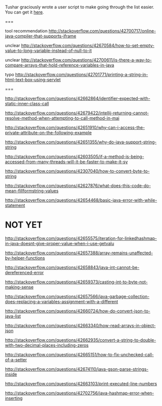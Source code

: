 Tushar graciously wrote a user script to make going through the list easier. You can get it [here](https://github.com/tusharjadhav219/Userscript-for-delete-candidates).

===

tool recommendation http://stackoverflow.com/questions/42700717/online-java-compiler-that-supports-jframe

unclear http://stackoverflow.com/questions/42670584/how-to-set-empty-value-to-long-variable-instead-of-null-to-it

unclear http://stackoverflow.com/questions/42700611/is-there-a-way-to-compare-arrays-that-hold-reference-variables-in-java

typo http://stackoverflow.com/questions/42701771/printing-a-string-in-html-text-box-using-servlet

===

http://stackoverflow.com/questions/42662864/identifier-expected-with-static-inner-class-call

http://stackoverflow.com/questions/42679422/intellij-returning-cannot-resolve-method-when-attempting-to-call-method-in-mai

http://stackoverflow.com/questions/42651910/why-can-i-access-the-private-attribute-on-the-following-example

http://stackoverflow.com/questions/42651355/why-do-java-support-string-string

http://stackoverflow.com/questions/42603505/if-a-method-is-being-accessed-from-many-threads-will-it-be-faster-to-make-it-sy

http://stackoverflow.com/questions/42307040/how-to-convert-byte-to-string

http://stackoverflow.com/questions/42627876/what-does-this-code-do-mean-fillformstring-values

http://stackoverflow.com/questions/42654468/basic-java-error-with-while-statement

NOT YET
=====

http://stackoverflow.com/questions/42655575/iteration-for-linkedhashmap-in-java-doesnt-give-proper-value-when-i-use-getvalu

http://stackoverflow.com/questions/42657388/array-remains-unaffected-by-helper-functions

http://stackoverflow.com/questions/42658843/java-int-cannot-be-dereferenced-error

http://stackoverflow.com/questions/42659373/casting-int-to-byte-not-making-sense

http://stackoverflow.com/questions/42657566/java-garbage-collection-does-replacing-a-variables-assignment-with-a-different

http://stackoverflow.com/questions/42660724/how-do-convert-json-to-java-list

http://stackoverflow.com/questions/42663340/how-read-arrays-in-object-json

http://stackoverflow.com/questions/42662935/convert-a-string-to-double-with-two-decimal-places-including-zeros

http://stackoverflow.com/questions/42665151/how-to-fix-unchecked-call-of-a-setter

http://stackoverflow.com/questions/42674110/java-gson-parse-strings-inside

http://stackoverflow.com/questions/42663103/print-executed-line-numbers

http://stackoverflow.com/questions/42702756/java-hashmap-error-when-inserting